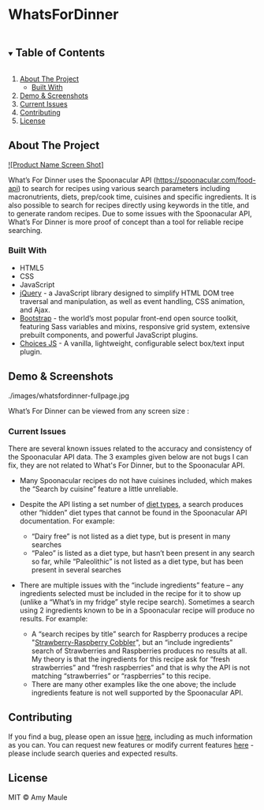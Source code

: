 # WhatsForDinner
<!-- TABLE OF CONTENTS -->
<details open="open">
  <summary><h2 style="display: inline-block">Table of Contents</h2></summary>
  <ol>
    <li>
      <a href="#about-the-project">About The Project</a>
      <ul>
        <li><a href="#built-with">Built With</a></li>
      </ul>
    </li>
    <li><a href="#demo-screenshots">Demo & Screenshots</a></li>
    <li><a href="#current-issues">Current Issues</a></li>
    <li><a href="#contributing">Contributing</a></li>
    <li><a href="#license">License</a></li>
  </ol>
</details>



<!-- ABOUT THE PROJECT -->
## About The Project

[![Product Name Screen Shot]](https://example.com)

What’s For Dinner uses the Spoonacular API (https://spoonacular.com/food-api) to search for recipes using various search parameters including macronutrients, diets, prep/cook time, cuisines and specific ingredients. It is also possible to search for recipes directly using keywords in the title, and to generate random recipes.
Due to some issues with the Spoonacular API, What’s For Dinner is more proof of concept than a tool for reliable recipe searching.


### Built With

* HTML5
* CSS
* JavaScript
* [jQuery](https://jquery.com/) - a JavaScript library designed to simplify HTML DOM tree traversal and manipulation, as well as event handling, CSS animation, and Ajax.
* [Bootstrap](https://getbootstrap.com/) - the world’s most popular front-end open source toolkit, featuring Sass variables and mixins, responsive grid system, extensive prebuilt components, and powerful JavaScript plugins. 
* [Choices JS](https://github.com/jshjohnson/Choices) - A vanilla, lightweight, configurable select box/text input plugin.


## Demo & Screenshots

./images/whatsfordinner-fullpage.jpg

What’s For Dinner can be viewed from any screen size :

<!--  CURRENT ISSUES -->
### Current Issues
There are several known issues related to the accuracy and consistency of the Spoonacular API data. The 3 examples given below are not bugs I can fix, they are not related to What's For Dinner, but to the Spoonacular API.

* Many Spoonacular recipes do not have cuisines included, which makes the “Search by cuisine” feature a little unreliable.

* Despite the API listing a set number of [diet types](https://spoonacular.com/food-api/docs#Diets), a search produces other “hidden” diet types that cannot be found in the Spoonacular API documentation. For example:
  - “Dairy free” is not listed as a diet type, but is present in many searches
  - “Paleo” is listed as a diet type, but hasn’t been present in any search so far, while “Paleolithic” is not listed as a diet type, but has been present in several searches

* There are multiple issues with the “include ingredients” feature – any ingredients selected must be included in the recipe for it to show up (unlike a “What’s in my fridge” style recipe search). Sometimes a search using 2 ingredients known to be in a Spoonacular recipe will produce no results. For example:
  - A “search recipes by title” search for Raspberry produces a recipe "[Strawberry-Raspberry Cobbler](https://spoonacular.com/strawberry-raspberry-cobbler-661930)", but an “include ingredients” search of Strawberries and Raspberries produces no results at all. My theory is that the ingredients for this recipe ask for “fresh strawberries” and “fresh raspberries” and that is why the API is not matching “strawberries” or “raspberries” to this recipe.
  - There are many other examples like the one above; the include ingredients feature is not well supported by the Spoonacular API.


<!-- CONTRIBUTING -->
## Contributing

If you find a bug, please open an issue [here](https://github.com/AmyMaule/WhatsForDinner/issues/new), including as much information as you can.
You can request new features or modify current features [here](https://github.com/AmyMaule/WhatsForDinner/issues/new) - please include search queries and expected results.

<!-- LICENSE -->
## License

MIT © Amy Maule
